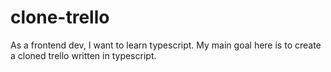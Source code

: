 # clone-trello
As a frontend dev, I want to learn typescript. My main goal here is to create a cloned trello written in typescript. 

